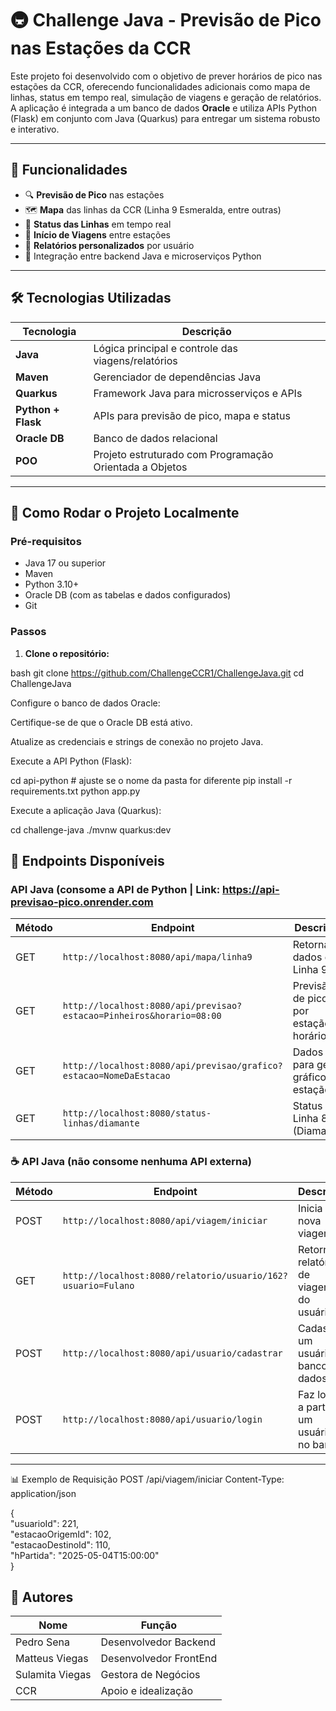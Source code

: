 # 🚇 Challenge Java - Previsão de Pico nas Estações da CCR

Este projeto foi desenvolvido com o objetivo de prever horários de pico nas estações da CCR, oferecendo funcionalidades adicionais como mapa de linhas, status em tempo real, simulação de viagens e geração de relatórios. A aplicação é integrada a um banco de dados **Oracle** e utiliza APIs Python (Flask) em conjunto com Java (Quarkus) para entregar um sistema robusto e interativo.

---

## 📌 Funcionalidades

- 🔍 **Previsão de Pico** nas estações
- 🗺️ **Mapa** das linhas da CCR (Linha 9 Esmeralda, entre outras)
- 🚦 **Status das Linhas** em tempo real
- 🚉 **Início de Viagens** entre estações
- 📄 **Relatórios personalizados** por usuário
- 🔄 Integração entre backend Java e microserviços Python

---

## 🛠️ Tecnologias Utilizadas

| Tecnologia | Descrição |
|------------|-----------|
| **Java** | Lógica principal e controle das viagens/relatórios |
| **Maven** | Gerenciador de dependências Java |
| **Quarkus** | Framework Java para microsserviços e APIs |
| **Python + Flask** | APIs para previsão de pico, mapa e status |
| **Oracle DB** | Banco de dados relacional |
| **POO** | Projeto estruturado com Programação Orientada a Objetos |

---

## 🚀 Como Rodar o Projeto Localmente

### Pré-requisitos

- Java 17 ou superior
- Maven
- Python 3.10+
- Oracle DB (com as tabelas e dados configurados)
- Git

### Passos

1. **Clone o repositório:**

bash
git clone https://github.com/ChallengeCCR1/ChallengeJava.git
cd ChallengeJava

Configure o banco de dados Oracle:

Certifique-se de que o Oracle DB está ativo.

Atualize as credenciais e strings de conexão no projeto Java.

Execute a API Python (Flask):

cd api-python  # ajuste se o nome da pasta for diferente
pip install -r requirements.txt
python app.py

Execute a aplicação Java (Quarkus):

cd challenge-java
./mvnw quarkus:dev

## 🔗 Endpoints Disponíveis

### API Java (consome a API de Python | Link: https://api-previsao-pico.onrender.com

| Método | Endpoint                                                             | Descrição                                    |
|--------|----------------------------------------------------------------------|----------------------------------------------|
| GET    | `http://localhost:8080/api/mapa/linha9`                              | Retorna dados da Linha 9                     |
| GET    | `http://localhost:8080/api/previsao?estacao=Pinheiros&horario=08:00` | Previsão de pico por estação e horário       |
| GET    | `http://localhost:8080/api/previsao/grafico?estacao=NomeDaEstacao`   | Dados para gerar gráfico da estação          |
| GET    | `http://localhost:8080/status-linhas/diamante`                       | Status da Linha 8 (Diamante)                 |

### ☕ API Java (não consome nenhuma API externa)

| Método | Endpoint                                                        | Descrição                                    |
|--------|-----------------------------------------------------------------|----------------------------------------------|
| POST   | `http://localhost:8080/api/viagem/iniciar`                      | Inicia uma nova viagem                       |
| GET    | `http://localhost:8080/relatorio/usuario/162?usuario=Fulano`    | Retorna relatório de viagens do usuário      |
| POST   | `http://localhost:8080/api/usuario/cadastrar`                   | Cadastra um usuário ao banco de dados        |
| POST   | `http://localhost:8080/api/usuario/login`                       | Faz login a partir de um usuário no banco    |

---

📊 Exemplo de Requisição
POST /api/viagem/iniciar
Content-Type: application/json

{<br>
  "usuarioId": 221, <br>
  "estacaoOrigemId": 102, <br>
  "estacaoDestinoId": 110, <br>
  "hPartida": "2025-05-04T15:00:00" <br>
}<br>

## 👥 Autores

| Nome             | Função                        |
|------------------|-------------------------------|
| Pedro Sena       | Desenvolvedor Backend         |
| Matteus Viegas   | Desenvolvedor FrontEnd        |
| Sulamita Viegas  | Gestora de Negócios           |
| CCR              | Apoio e idealização           |

